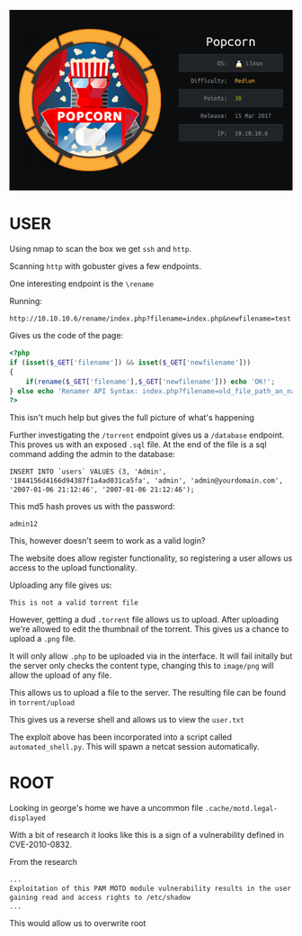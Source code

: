 ![](./logo.png)

# USER

Using nmap to scan the box we get `ssh` and `http`. 

Scanning `http` with gobuster gives a few endpoints.

One interesting endpoint is the `\rename`

Running:
```
http://10.10.10.6/rename/index.php?filename=index.php&newfilename=test
```

Gives us the code of the page:

```php
<?php
if (isset($_GET['filename']) && isset($_GET['newfilename']))
{
	if(rename($_GET['filename'],$_GET['newfilename'])) echo 'OK!';
} else echo 'Renamer API Syntax: index.php?filename=old_file_path_an_name&newfilename=new_file_path_and_name';
?>
```

This isn't much help but gives the full picture of what's happening


Further investigating the `/torrent` endpoint gives us a `/database` endpoint. This proves us with an exposed `.sql` file. At the end of the file is a sql command adding the admin to the database:

```
INSERT INTO `users` VALUES (3, 'Admin', '1844156d4166d94387f1a4ad031ca5fa', 'admin', 'admin@yourdomain.com', '2007-01-06 21:12:46', '2007-01-06 21:12:46');
```

This md5 hash proves us with the password:

```
admin12
```

This, however doesn't seem to work as a valid login?

The website does allow register functionality, so registering a user allows us access to the upload functionality.

Uploading any file gives us:

```
This is not a valid torrent file
```

However, getting a dud `.torrent` file allows us to upload. After uploading we're allowed to edit the thumbnail of the torrent. This gives us a chance to upload a `.png` file. 

It will only allow `.php` to be uploaded via in the interface. It will fail initally but the server only checks the content type, changing this to `image/png` will allow the upload of any file. 

This allows us to upload a file to the server. The resulting file can be found in `torrent/upload`

This gives us a reverse shell and allows us to view the `user.txt`

The exploit above has been incorporated into a script called `automated_shell.py`. This will spawn a netcat session automatically. 

# ROOT

Looking in george's home we have a uncommon file `.cache/motd.legal-displayed`

With a bit of research it looks like this is a sign of a vulnerability defined in CVE-2010-0832.

From the research

```
...
Exploitation of this PAM MOTD module vulnerability results in the user gaining read and access rights to /etc/shadow
...
```

This would allow us to overwrite root